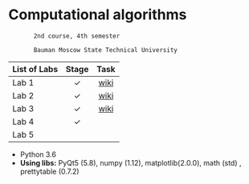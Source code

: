 # Computational algorithms 

           2nd course, 4th semester

           Bauman Moscow State Technical University


| List of Labs  |     Stage     |      Task     |
| ------------- |:-------------:|:-------------:|
| Lab 1 |✓ |<a href="">wiki</a>|
| Lab 2| ✓ |<a href="">wiki</a>|
| Lab 3| ✓ |<a href="">wiki</a>|
| Lab 4| ✓ ||
| Lab 5|  ||
<ul>
<li>Python 3.6
<li><b>Using libs:</b> PyQt5 (5.8), numpy (1.12), matplotlib(2.0.0), math (std) , prettytable (0.7.2)

